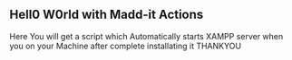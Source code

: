 ## Hell0 W0rld with Madd-it Actions
Here You will get a script 
which Automatically starts XAMPP server when you on your Machine after complete installating it
THANKYOU

